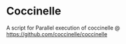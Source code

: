 # Coccinelle
A script for Parallel execution of coccinelle @ https://github.com/coccinelle/coccinelle
